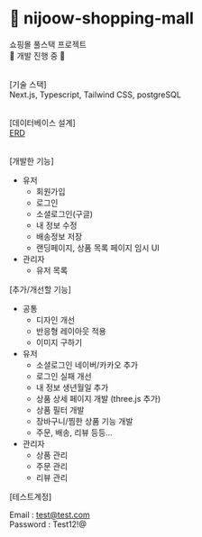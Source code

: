 # 👟 nijoow-shopping-mall

쇼핑몰 풀스택 프로젝트<br/>
🚧 개발 진행 중 🚧
<br/>
<br/>

[기술 스택]
<br/>
Next.js, Typescript, Tailwind CSS, postgreSQL
<br/>
<br/>

[데이터베이스 설계]
<br/>
[ERD](https://www.erdcloud.com/p/p8BGu6A2vXGvmrGiH)
<br/>
<br/>

[개발한 기능]

- 유저
  - 회원가입
  - 로그인
  - 소셜로그인(구글)
  - 내 정보 수정
  - 배송정보 저장
  - 랜딩페이지, 상품 목록 페이지 임시 UI
- 관리자
  - 유저 목록
    <br/>

[추가/개선할 기능]

- 공통
  - 디자인 개선
  - 반응형 레이아웃 적용
  - 이미지 구하기 
- 유저
  - 소셜로그인 네이버/카카오 추가
  - 로그인 실패 개선
  - 내 정보 생년월일 추가
  - 상품 상세 페이지 개발 (three.js 추가)
  - 상품 필터 개발
  - 장바구니/찜한 상품 기능 개발
  - 주문, 배송, 리뷰 등등...
- 관리자
  - 상품 관리
  - 주문 관리
  - 리뷰 관리
    <br/>

[테스트계정]

Email : test@test.com <br/>
Password : Test12!@
